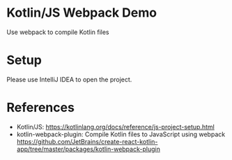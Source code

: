 Kotlin/JS Webpack Demo
======================

Use webpack to compile Kotlin files

# Setup

Please use IntelliJ IDEA to open the project.

# References

* Kotlin/JS: https://kotlinlang.org/docs/reference/js-project-setup.html
* kotlin-webpack-plugin: Compile Kotlin files to JavaScript using webpack https://github.com/JetBrains/create-react-kotlin-app/tree/master/packages/kotlin-webpack-plugin

